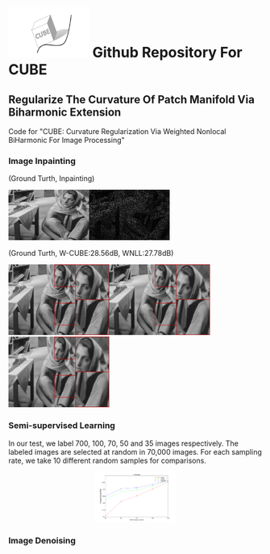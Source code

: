 # <img src="CUBELOGO.png" width = "160" height = "100"  /> Github Repository For CUBE
## Regularize The Curvature Of Patch Manifold Via Biharmonic Extension


Code for "CUBE: Curvature Regularization Via Weighted Nonlocal BiHarmonic For Image Processing"


### Image Inpainting

(Ground Turth, Inpainting)

<img src="Fig/bar.png" width = "160" height = "100"  /><img src="Fig/bari.png" width = "160" height = "100"  />

(Ground Turth, W-CUBE:28.56dB, WNLL:27.78dB)

<img src="Fig/bar1.png" width = "200" height = "140"  /><img src="Fig/barCUBE.png" width = "200" height = "140"  /><img src="Fig/barWNLL.png" width = "200" height = "140"  />


### Semi-supervised Learning

In our test, we label 700, 100, 70, 50 and 35 images respectively. The labeled images are selected at random in 70,000 images. For each sampling rate, we take 10 different random samples for comparisons.
<center>
<img src="Fig/average.png" width = "160" height = "100"  />
</center>

### Image Denoising
